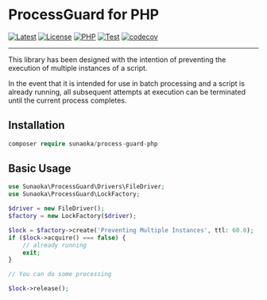 # ProcessGuard for PHP

[![Latest](https://poser.pugx.org/sunaoka/process-guard-php/v)](https://packagist.org/packages/sunaoka/process-guard-php)
[![License](https://poser.pugx.org/sunaoka/process-guard-php/license)](https://packagist.org/packages/sunaoka/process-guard-php)
[![PHP](https://img.shields.io/packagist/php-v/sunaoka/process-guard-php)](composer.json)
[![Test](https://github.com/sunaoka/process-guard-php/actions/workflows/test.yml/badge.svg)](https://github.com/sunaoka/process-guard-php/actions/workflows/test.yml)
[![codecov](https://codecov.io/gh/sunaoka/process-guard-php/branch/develop/graph/badge.svg)](https://codecov.io/gh/sunaoka/process-guard-php)

----

This library has been designed with the intention of preventing the execution 
of multiple instances of a script.

In the event that it is intended for use in batch processing and a script is 
already running, all subsequent attempts at execution can be terminated 
until the current process completes.

## Installation

```php
composer require sunaoka/process-guard-php
```

## Basic Usage

```php
use Sunaoka\ProcessGuard\Drivers\FileDriver;
use Sunaoka\ProcessGuard\LockFactory;

$driver = new FileDriver();
$factory = new LockFactory($driver);

$lock = $factory->create('Preventing Multiple Instances', ttl: 60.0);
if ($lock->acquire() === false) {
    // already running
    exit;
}

// You can do some processing

$lock->release();
```
